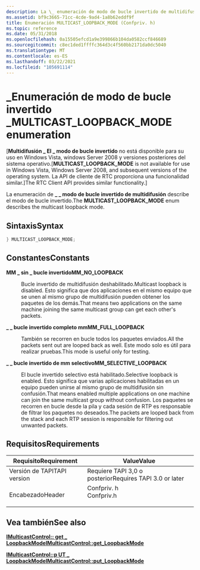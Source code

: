 ```yaml
---
description: La \_ enumeración de modo de bucle invertido de multidifusión \_ describe el modo de bucle invertido.
ms.assetid: bf9c3665-71cc-4cde-9ad4-1a8b62eddf9f
title: Enumeración MULTICAST_LOOPBACK_MODE (Confpriv. h)
ms.topic: reference
ms.date: 05/31/2018
ms.openlocfilehash: 0a15505efcd1a9e399866b104da0582ccf846689
ms.sourcegitcommit: c8ec1ded1ffffc364d3c4f560bb2171da0dc5040
ms.translationtype: MT
ms.contentlocale: es-ES
ms.lasthandoff: 03/22/2021
ms.locfileid: "105691114"
---
```

# <a name="multicast_loopback_mode-enumeration"></a><span data-ttu-id="5ec9d-103">\_Enumeración de modo de bucle invertido \_</span><span class="sxs-lookup"><span data-stu-id="5ec9d-103">MULTICAST\_LOOPBACK\_MODE enumeration</span></span>

<span data-ttu-id="5ec9d-104">\[**Multidifusión \_ El \_ modo de bucle invertido** no está disponible para su uso en Windows Vista, windows Server 2008 y versiones posteriores del sistema operativo.</span><span class="sxs-lookup"><span data-stu-id="5ec9d-104">\[**MULTICAST\_LOOPBACK\_MODE** is not available for use in Windows Vista, Windows Server 2008, and subsequent versions of the operating system.</span></span> <span data-ttu-id="5ec9d-105">La API de cliente de RTC proporciona una funcionalidad similar.\]</span><span class="sxs-lookup"><span data-stu-id="5ec9d-105">The RTC Client API provides similar functionality.\]</span></span>

<span data-ttu-id="5ec9d-106">La enumeración de **\_ \_ modo de bucle invertido de multidifusión** describe el modo de bucle invertido.</span><span class="sxs-lookup"><span data-stu-id="5ec9d-106">The **MULTICAST\_LOOPBACK\_MODE** enum describes the multicast loopback mode.</span></span>

## <a name="syntax"></a><span data-ttu-id="5ec9d-107">Sintaxis</span><span class="sxs-lookup"><span data-stu-id="5ec9d-107">Syntax</span></span>


```C++
} MULTICAST_LOOPBACK_MODE;
```



## <a name="constants"></a><span data-ttu-id="5ec9d-108">Constantes</span><span class="sxs-lookup"><span data-stu-id="5ec9d-108">Constants</span></span>

<dl> <dt>

<span data-ttu-id="5ec9d-109"><span id="MM_NO_LOOPBACK"></span><span id="mm_no_loopback"></span>**MM \_ sin \_ bucle invertido**</span><span class="sxs-lookup"><span data-stu-id="5ec9d-109"><span id="MM_NO_LOOPBACK"></span><span id="mm_no_loopback"></span>**MM\_NO\_LOOPBACK**</span></span>
</dt> <dd>

<span data-ttu-id="5ec9d-110">Bucle invertido de multidifusión deshabilitado.</span><span class="sxs-lookup"><span data-stu-id="5ec9d-110">Multicast loopback is disabled.</span></span> <span data-ttu-id="5ec9d-111">Esto significa que dos aplicaciones en el mismo equipo que se unen al mismo grupo de multidifusión pueden obtener los paquetes de los demás.</span><span class="sxs-lookup"><span data-stu-id="5ec9d-111">That means two applications on the same machine joining the same multicast group can get each other's packets.</span></span>

</dd> <dt>

<span data-ttu-id="5ec9d-112"><span id="MM_FULL_LOOPBACK"></span><span id="mm_full_loopback"></span>**\_ \_ bucle invertido completo mm**</span><span class="sxs-lookup"><span data-stu-id="5ec9d-112"><span id="MM_FULL_LOOPBACK"></span><span id="mm_full_loopback"></span>**MM\_FULL\_LOOPBACK**</span></span>
</dt> <dd>

<span data-ttu-id="5ec9d-113">También se recorren en bucle todos los paquetes enviados.</span><span class="sxs-lookup"><span data-stu-id="5ec9d-113">All the packets sent out are looped back as well.</span></span> <span data-ttu-id="5ec9d-114">Este modo solo es útil para realizar pruebas.</span><span class="sxs-lookup"><span data-stu-id="5ec9d-114">This mode is useful only for testing.</span></span>

</dd> <dt>

<span data-ttu-id="5ec9d-115"><span id="MM_SELECTIVE_LOOPBACK"></span><span id="mm_selective_loopback"></span>**\_ \_ bucle invertido de mm selectivo**</span><span class="sxs-lookup"><span data-stu-id="5ec9d-115"><span id="MM_SELECTIVE_LOOPBACK"></span><span id="mm_selective_loopback"></span>**MM\_SELECTIVE\_LOOPBACK**</span></span>
</dt> <dd>

<span data-ttu-id="5ec9d-116">El bucle invertido selectivo está habilitado.</span><span class="sxs-lookup"><span data-stu-id="5ec9d-116">Selective loopback is enabled.</span></span> <span data-ttu-id="5ec9d-117">Esto significa que varias aplicaciones habilitadas en un equipo pueden unirse al mismo grupo de multidifusión sin confusión.</span><span class="sxs-lookup"><span data-stu-id="5ec9d-117">That means enabled multiple applications on one machine can join the same multicast group without confusion.</span></span> <span data-ttu-id="5ec9d-118">Los paquetes se recorren en bucle desde la pila y cada sesión de RTP es responsable de filtrar los paquetes no deseados.</span><span class="sxs-lookup"><span data-stu-id="5ec9d-118">The packets are looped back from the stack and each RTP session is responsible for filtering out unwanted packets.</span></span>

</dd> </dl>

## <a name="requirements"></a><span data-ttu-id="5ec9d-119">Requisitos</span><span class="sxs-lookup"><span data-stu-id="5ec9d-119">Requirements</span></span>



| <span data-ttu-id="5ec9d-120">Requisito</span><span class="sxs-lookup"><span data-stu-id="5ec9d-120">Requirement</span></span> | <span data-ttu-id="5ec9d-121">Value</span><span class="sxs-lookup"><span data-stu-id="5ec9d-121">Value</span></span> |
|-------------------------|---------------------------------------------------------------------------------------|
| <span data-ttu-id="5ec9d-122">Versión de TAPI</span><span class="sxs-lookup"><span data-stu-id="5ec9d-122">TAPI version</span></span><br/> | <span data-ttu-id="5ec9d-123">Requiere TAPI 3,0 o posterior</span><span class="sxs-lookup"><span data-stu-id="5ec9d-123">Requires TAPI 3.0 or later</span></span><br/>                                                 |
| <span data-ttu-id="5ec9d-124">Encabezado</span><span class="sxs-lookup"><span data-stu-id="5ec9d-124">Header</span></span><br/>       | <dl> <span data-ttu-id="5ec9d-125"><dt>Confpriv. h</dt></span><span class="sxs-lookup"><span data-stu-id="5ec9d-125"><dt>Confpriv.h</dt></span></span> </dl> |



## <a name="see-also"></a><span data-ttu-id="5ec9d-126">Vea también</span><span class="sxs-lookup"><span data-stu-id="5ec9d-126">See also</span></span>

<dl> <dt>

[<span data-ttu-id="5ec9d-127">**IMulticastControl:: get \_ LoopbackMode**</span><span class="sxs-lookup"><span data-stu-id="5ec9d-127">**IMulticastControl::get\_LoopbackMode**</span></span>](imulticastcontrol-get-loopbackmode.md)
</dt> <dt>

[<span data-ttu-id="5ec9d-128">**IMulticastControl::p UT \_ LoopbackMode**</span><span class="sxs-lookup"><span data-stu-id="5ec9d-128">**IMulticastControl::put\_LoopbackMode**</span></span>](imulticastcontrol-put-loopbackmode.md)
</dt> </dl>

 

 




